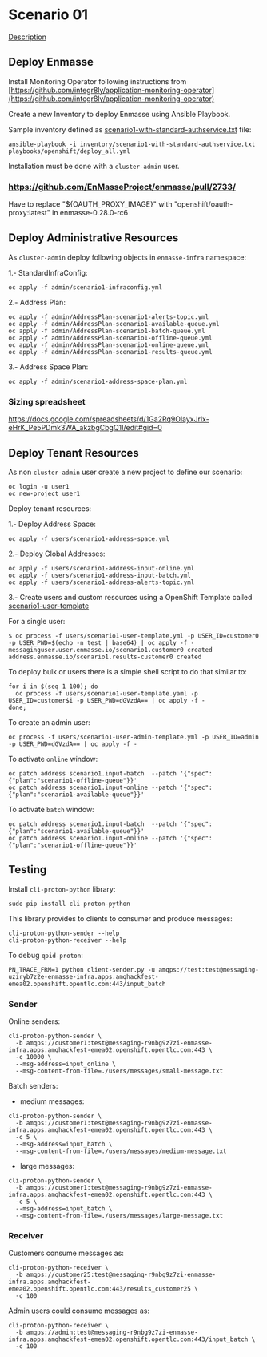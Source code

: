 # Scenario 01

[Description](https://github.com/gpe-mw-training/amq-online-hackfest/blob/master/scenario1.md)

## Deploy Enmasse

Install Monitoring Operator following instructions 
from [https://github.com/integr8ly/application-monitoring-operator](https://github.com/integr8ly/application-monitoring-operator)

Create a new Inventory to deploy Enmasse using Ansible Playbook.

Sample inventory defined as [scenario1-with-standard-authservice.txt](./enmasse/scenario1-with-standard-authservice.txt) file:

```
ansible-playbook -i inventory/scenario1-with-standard-authservice.txt playbooks/openshift/deploy_all.yml
```

Installation must be done with a ```cluster-admin``` user.


### https://github.com/EnMasseProject/enmasse/pull/2733/

Have to replace "${OAUTH_PROXY_IMAGE}" with "openshift/oauth-proxy:latest" in enmasse-0.28.0-rc6  


## Deploy Administrative Resources

As ```cluster-admin``` deploy following objects in ```enmasse-infra``` namespace:

1.- StandardInfraConfig: 

```
oc apply -f admin/scenario1-infraconfig.yml
```

2.- Address Plan:

```
oc apply -f admin/AddressPlan-scenario1-alerts-topic.yml
oc apply -f admin/AddressPlan-scenario1-available-queue.yml
oc apply -f admin/AddressPlan-scenario1-batch-queue.yml
oc apply -f admin/AddressPlan-scenario1-offline-queue.yml
oc apply -f admin/AddressPlan-scenario1-online-queue.yml
oc apply -f admin/AddressPlan-scenario1-results-queue.yml
```

3.- Address Space Plan:

```
oc apply -f admin/scenario1-address-space-plan.yml
```

### Sizing spreadsheet

https://docs.google.com/spreadsheets/d/1Ga2Rq9OlayxJrlx-eHrK_Pe5PDmk3WA_akzbgCbgQ1I/edit#gid=0


## Deploy Tenant Resources

As non ```cluster-admin``` user create a new project to define our scenario:

```
oc login -u user1
oc new-project user1
```

Deploy tenant resources:

1.- Deploy Address Space:

```
oc apply -f users/scenario1-address-space.yml
```

2.- Deploy Global Addresses:

```
oc apply -f users/scenario1-address-input-online.yml
oc apply -f users/scenario1-address-input-batch.yml
oc apply -f users/scenario1-address-alerts-topic.yml  
```

3.- Create users and custom resources using a OpenShift Template 
called [scenario1-user-template](./users/scenario1-user-template)

For a single user:

```
$ oc process -f users/scenario1-user-template.yml -p USER_ID=customer0 -p USER_PWD=$(echo -n test | base64) | oc apply -f -
messaginguser.user.enmasse.io/scenario1.customer0 created
address.enmasse.io/scenario1.results-customer0 created
```

To deploy bulk or users there is a simple shell script to do that similar to:

```
for i in $(seq 1 100); do
  oc process -f users/scenario1-user-template.yaml -p USER_ID=customer$i -p USER_PWD=dGVzdA== | oc apply -f -
done;
```

To create an admin user:

```
oc process -f users/scenario1-user-admin-template.yml -p USER_ID=admin -p USER_PWD=dGVzdA== | oc apply -f -
```

To activate ```online``` window:

```
oc patch address scenario1.input-batch  --patch '{"spec":{"plan":"scenario1-offline-queue"}}'
oc patch address scenario1.input-online --patch '{"spec":{"plan":"scenario1-available-queue"}}'
```

To activate ```batch``` window:

```
oc patch address scenario1.input-batch  --patch '{"spec":{"plan":"scenario1-available-queue"}}'
oc patch address scenario1.input-online --patch '{"spec":{"plan":"scenario1-offline-queue"}}'
```

## Testing

Install ```cli-proton-python``` library:

```
sudo pip install cli-proton-python
```

This library provides to clients to consumer and produce messages:

```
cli-proton-python-sender --help
cli-proton-python-receiver --help
```

To debug ```qpid-proton```:

```
PN_TRACE_FRM=1 python client-sender.py -u amqps://test:test@messaging-uziryb7z2e-enmasse-infra.apps.amqhackfest-emea02.openshift.opentlc.com:443/input_batch
```

### Sender

Online senders:

```
cli-proton-python-sender \
  -b amqps://customer1:test@messaging-r9nbg9z7zi-enmasse-infra.apps.amqhackfest-emea02.openshift.opentlc.com:443 \
  -c 10000 \
  --msg-address=input_online \
  --msg-content-from-file=./users/messages/small-message.txt
```

Batch senders:

* medium messages:

```
cli-proton-python-sender \
  -b amqps://customer1:test@messaging-r9nbg9z7zi-enmasse-infra.apps.amqhackfest-emea02.openshift.opentlc.com:443 \
  -c 5 \
  --msg-address=input_batch \
  --msg-content-from-file=./users/messages/medium-message.txt
```

* large messages:

```
cli-proton-python-sender \
  -b amqps://customer1:test@messaging-r9nbg9z7zi-enmasse-infra.apps.amqhackfest-emea02.openshift.opentlc.com:443 \
  -c 5 \
  --msg-address=input_batch \
  --msg-content-from-file=./users/messages/large-message.txt
```

### Receiver

Customers consume messages as:

```
cli-proton-python-receiver \
  -b amqps://customer25:test@messaging-r9nbg9z7zi-enmasse-infra.apps.amqhackfest-emea02.openshift.opentlc.com:443/results_customer25 \
  -c 100
```

Admin users could consume messages as:

```
cli-proton-python-receiver \
  -b amqps://admin:test@messaging-r9nbg9z7zi-enmasse-infra.apps.amqhackfest-emea02.openshift.opentlc.com:443/input_batch \
  -c 100
```
